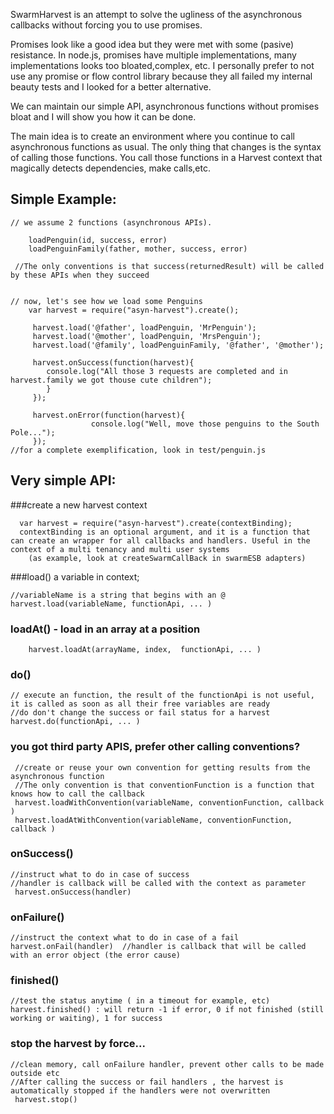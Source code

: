 SwarmHarvest is an attempt to solve the ugliness of the asynchronous callbacks without forcing you to use promises.

 Promises look like a good idea but they were met with some (pasive) resistance. In node.js, promises have multiple implementations, many implementations looks too bloated,complex, etc.
 I personally prefer to not use any promise or flow control library because they all failed my internal beauty tests and I looked for a better alternative.
 
 We can maintain our simple API, asynchronous functions without promises bloat and I will show you how it can be done.

 The main idea is to create an environment where you continue to call asynchronous functions as usual.
 The only thing that changes is the syntax of calling those functions. You call those functions in a Harvest context that magically detects dependencies, make calls,etc.

## Simple Example:

    // we assume 2 functions (asynchronous APIs). 
    
        loadPenguin(id, success, error)
        loadPenguinFamily(father, mother, success, error)
     
     //The only conventions is that success(returnedResult) will be called by these APIs when they succeed


    // now, let's see how we load some Penguins
        var harvest = require("asyn-harvest").create();

         harvest.load('@father', loadPenguin, 'MrPenguin');
         harvest.load('@mother', loadPenguin, 'MrsPenguin');
         harvest.load('@family', loadPenguinFamily, '@father', '@mother');

         harvest.onSuccess(function(harvest){
            console.log("All those 3 requests are completed and in harvest.family we got thouse cute children");
            }
         });

         harvest.onError(function(harvest){
                      console.log("Well, move those penguins to the South Pole...");
         });
    //for a complete exemplification, look in test/penguin.js



##    Very simple API:

###create a new harvest context

      var harvest = require("asyn-harvest").create(contextBinding);
      contextBinding is an optional argument, and it is a function that can create an wrapper for all callbacks and handlers. Useful in the context of a multi tenancy and multi user systems
        (as example, look at createSwarmCallBack in swarmESB adapters)


###load() a variable in context; 

    //variableName is a string that begins with an @
    harvest.load(variableName, functionApi, ... )

### loadAt() - load in an array at a position 

        harvest.loadAt(arrayName, index,  functionApi, ... )

### do()

    // execute an function, the result of the functionApi is not useful, it is called as soon as all their free variables are ready
    //do don't change the success or fail status for a harvest
    harvest.do(functionApi, ... )

### you got third party APIS, prefer other calling conventions?

     //create or reuse your own convention for getting results from the asynchronous function
     //The only convention is that conventionFunction is a function that knows how to call the callback
     harvest.loadWithConvention(variableName, conventionFunction, callback )
     harvest.loadAtWithConvention(variableName, conventionFunction, callback )

### onSuccess()

    //instruct what to do in case of success 
    //handler is callback will be called with the context as parameter
     harvest.onSuccess(handler)

### onFailure()

    //instruct the context what to do in case of a fail
    harvest.onFail(handler)  //handler is callback that will be called with an error object (the error cause)


### finished() 

    //test the status anytime ( in a timeout for example, etc)
    harvest.finished() : will return -1 if error, 0 if not finished (still working or waiting), 1 for success

### stop the harvest by force...

    //clean memory, call onFailure handler, prevent other calls to be made outside etc
    //After calling the success or fail handlers , the harvest is automatically stopped if the handlers were not overwritten
     harvest.stop()



